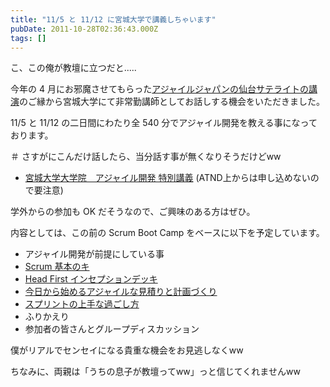 ```yaml
---
title: "11/5 と 11/12 に宮城大学で講義しちゃいます"
pubDate: 2011-10-28T02:36:43.000Z
tags: []
---
```


こ、この俺が教壇に立つだと.....

今年の 4 月にお邪魔させてもらった[アジャイルジャパンの仙台サテライトの講演](http://d.hatena.ne.jp/nawoto/20110418/1303110531)のご縁から宮城大学にて非常勤講師としてお話しする機会をいただきました。

11/5 と 11/12 の二日間にわたり全 540 分でアジャイル開発を教える事になっております。

＃ さすがにこんだけ話したら、当分話す事が無くなりそうだけどww

- [宮城大学大学院　アジャイル開発 特別講義](http://atnd.org/events/20285) (ATND上からは申し込めないので要注意)

学外からの参加も OK だそうなので、ご興味のある方はぜひ。

内容としては、この前の Scrum Boot Camp をベースに以下を予定しています。

- アジャイル開発が前提にしている事
- [Scrum 基本のキ](http://d.hatena.ne.jp/nawoto/20111024/1319428775)
- [Head First インセプションデッキ](http://d.hatena.ne.jp/nawoto/20111011/1318303619)
- [今日から始めるアジャイルな見積りと計画づくり](http://d.hatena.ne.jp/nawoto/20111026/1319602905)
- [スプリントの上手な過ごし方](http://d.hatena.ne.jp/nawoto/20111027/1319684915)
- ふりかえり
- 参加者の皆さんとグループディスカッション

僕がリアルでセンセイになる貴重な機会をお見逃しなくww

ちなみに、両親は「うちの息子が教壇ってww」っと信じてくれませんww